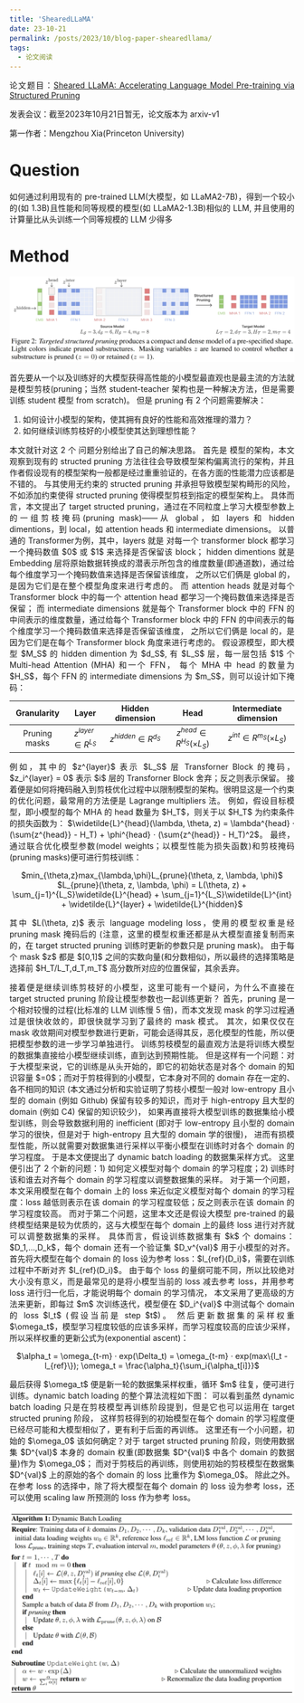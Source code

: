 ```yaml
---
title: 'ShearedLLaMA'
date: 23-10-21
permalink: /posts/2023/10/blog-paper-shearedllama/
tags:
  - 论文阅读
---
```


<p style="text-align:justify; text-justify:inter-ideograph;"> 论文题目：<a href="https://arxiv.org/abs/2310.06694" target="_blank" title="ShearedLLaMA">Sheared LLaMA: Accelerating Language Model Pre-training via Structured Pruning</a></p>

发表会议：截至2023年10月21日暂无，论文版本为 arxiv-v1

第一作者：Mengzhou Xia(Princeton University)

Question
===

<p style="text-align:justify; text-justify:inter-ideograph;">如何通过利用现有的 pre-trained LLM(大模型，如 LLaMA2-7B)，得到一个较小的(如 1.3B)且性能和同等规模的模型(如 LLaMA2-1.3B)相似的 LLM, 
并且使用的计算量比从头训练一个同等规模的 LLM 少得多</p>

Method
===

![targeted structured pruning](/images/paper_ShearedLLaMA.png)

<p style="text-align:justify; text-justify:inter-ideograph;">首先要从一个以及训练好的大模型获得高性能的小模型最直观也是最主流的方法就是模型剪枝(pruning；当然 student-teacher 架构也是一种解决方法，但是需要训练 student 模型 from scratch)。
但是 pruning 有 2 个问题需要解决：</p>

1) 如何设计小模型的架构，使其拥有良好的性能和高效推理的潜力？ 
2) 如何继续训练剪枝好的小模型使其达到理想性能？

<p style="text-align:justify; text-justify:inter-ideograph;">本文就针对这 2 个 问题分别给出了自己的解决思路。
首先是 模型的架构，本文观察到现有的 structed pruning 方法往往会导致模型架构偏离流行的架构，并且作者假设现有的模型架构一般都是经过重重验证的，在各方面的性能潜力应该都是不错的。
与其使用无约束的 structed pruning 并承担导致模型架构畸形的风险，不如添加约束使得 structed pruning 使得模型剪枝到指定的模型架构上。
具体而言，本文提出了 target structed pruning，通过在不同粒度上学习大模型参数上的一组剪枝掩码(pruning mask)——从 global，如 layers 和 hidden dimentions，到 local，如 attention heads 和 intermediate dimensions。
以普通的 Transformer为例，其中，layers 就是 对每一个 transformer block 都学习一个掩码数值 $0$ 或 $1$ 来选择是否保留该 block；
hidden dimentions 就是 Embedding 层将原始数据转换成的潜表示所包含的维度数量(即通道数)，通过给每个维度学习一个掩码数值来选择是否保留该维度，
之所以它们俩是 global 的，是因为它们是在整个模型角度来进行考虑的。
而 attention heads 就是对每个 Transformer block 中的每一个 attention head 都学习一个掩码数值来选择是否保留；
而 intermediate dimensions 就是每个 Transformer block 中的 FFN 的中间表示的维度数量，通过给每个 Transformer block 中的 FFN 的中间表示的每个维度学习一个掩码数值来选择是否保留该维度，
之所以它们俩是 local 的，是因为它们是在每个 Transformer block 角度来进行考虑的。
假设源模型，即大模型 $M_S$ 的 hidden dimention 为 $d_S$, 有 $L_S$ 层，每一层包括 $1$ 个 Multi-head Attention (MHA) 和一个 FFN，
每个 MHA 中 head 的数量为 $H_S$，每个 FFN 的 intermediate dimensions 为 $m_S$，则可以设计如下掩码：</p>

|  Granularity  | Layer | Hidden dimension | Head |       Intermediate dimension       |
|:-------------:|:-------:|:-------:|:-------:|:----------------------------------:|
| Pruning masks |$z^{layer} \in R^{L_S}$|$z^{hidden} \in R^{d_S}$|$z^{head} \in R^{H_S} (\times L_S)$| $z^{int} \in R^{m_S} (\times L_S)$ |

<p style="text-align:justify; text-justify:inter-ideograph;">例如，其中的 $z^{layer}$ 表示 $L_S$ 层 Transforner Block 的掩码，$z_i^{layer} = 0$ 表示 $i$ 层的 Transforner Block 舍弃；反之则表示保留。
接着便是如何将掩码融入到剪枝优化过程中以限制模型的架构。很明显这是一个约束的优化问题，最常用的方法便是 Lagrange multipliers 法。
例如，假设目标模型，即小模型的每个 MHA 的 head 数量为 $H_T$，则关于以 $H_T$ 为约束条件的损失函数为：
$\widetilde{L}^{head}(\lambda, \theta, z) = \lambda^{head} · (\sum{z^{head}} - H_T) + \phi^{head} · (\sum{z^{head}} - H_T)^2$。
最终，通过联合优化模型参数(model weights；以模型性能为损失函数)和剪枝掩码(pruning masks)便可进行剪枝训练：</p>

<center>$min_{\theta,z}max_{\lambda,\phi}L_{prune}(\theta, z, \lambda, \phi)$</center>
<center>$L_{prune}(\theta, z, \lambda, \phi) = L(\theta, z) + \sum_{j=1}^{L_S}\widetilde{L}^{head} + \sum_{j=1}^{L_S}\widetilde{L}^{int} + \widetilde{L}^{layer} + \widetilde{L}^{hidden}$</center>

<p style="text-align:justify; text-justify:inter-ideograph;">其中 $L(\theta, z)$ 表示 language modeling loss，使用的模型权重是经 pruning mask 掩码后的
(注意，这里的模型权重还都是从大模型直接复制而来的，在 target structed pruning 训练时更新的参数只是 pruning mask)。
由于每个 mask $z$ 都是 $[0,1]$ 之间的实数向量(和分数相似)，所以最终的选择策略是选择前 $H_T/L_T,d_T,m_T$ 高分数所对应的位置保留，其余丢弃。</p>

<p style="text-align:justify; text-justify:inter-ideograph;">接着便是继续训练剪枝好的小模型，这里可能有一个疑问，为什么不直接在 target structed pruning 阶段让模型参数也一起训练更新？
首先，pruning 是一个相对较慢的过程(比标准的 LLM 训练慢 5 倍)，而本文发现 mask 的学习过程通过是很快收敛的，即很快就学习到了最终的 mask 模式。
其次，如果仅仅在 mask 收敛期间对模型参数进行更新，可能会适得其反，恶化模型的性能，所以便把模型参数的进一步学习单独进行。
训练剪枝模型的最直观方法是将训练大模型的数据集直接给小模型继续训练，直到达到预期性能。
但是这样有一个问题：对于大模型来说，它的训练是从头开始的，即它的初始状态是对各个 domain 的知识容量 $=0$；而对于剪枝得到的小模型，它本身对不同的 domain 存在一定的、各不相同的知识
(本文通过分析和实验证明了剪枝小模型一般对 low-entropy 且小型的 domain (例如 Github) 保留有较多的知识，而对于 high-entropy 且大型的 domain (例如 C4) 保留的知识较少)，
如果再直接将大模型训练的数据集给小模型训练，则会导致数据利用的 inefficient (即对于 low-entropy 且小型的 domain 学习的很快，但是对于 high-entropy 且大型的 domain 学的很慢)，
进而有损模型性能，所以就需要对数据集进行采样以平衡小模型在训练时对各个 domain 的学习程度。
于是本文便提出了 dynamic batch loading 的数据集采样方式。
这里便引出了 2 个新的问题：1) 如何定义模型对每个 domain 的学习程度；2) 训练时该和谁去对齐每个 domain 的学习程度以调整数据集的采样。
对于第一个问题，本文采用模型在每个 domain 上的 loss 来近似定义模型对每个 domain 的学习程度：loss 越低则表示在该 domain 的学习程度较低；反之则表示在该 domain 的学习程度较高。
而对于第二个问题，这里本文还是假设大模型 pre-trained 的最终模型结果是较为优质的，这与大模型在每个 domain 上的最终 loss 进行对齐就可以调整数据集的采样。
具体而言，假设训练数据集有 $k$ 个 domains：$D_1,...,D_k$，每个 domain 还有一个验证集 $D_v^{val}$ 用于小模型的对齐。
首先将大模型在每个 domain 的 loss 设为参考 loss：$l_{ref}(D_i)$，需要在训练过程中不断对齐 $l_{ref}(D_i)$。
由于每个 loss 的量纲可能不同，所以比较绝对大小没有意义，而是最常见的是将小模型当前的 loss 减去参考 loss，并用参考 loss 进行归一化后，才能说明每个 domain 的学习情况，
本文采用了更高级的方法来更新，即每过 $m$ 次训练迭代，模型便在 $D_i^{val}$ 中测试每个 domain 的 loss $l_t$ (假设当前是 step $t$)。
然后更新数据集的采样权重 $\omega_t$，模型学习程度较低的应该多采样，而学习程度较高的应该少采样，所以采样权重的更新公式为(exponential ascent)：</p>

<center>$\alpha_t = \omega_{t-m} · exp(\Delta_t) = \omega_{t-m} · exp(max\{l_t - l_{ref}\}); \omega_t = \frac{\alpha_t}{\sum_i{\alpha_t[i]}}$</center>

<p style="text-align:justify; text-justify:inter-ideograph;">最后获得 $\omega_t$ 便是新一轮的数据集采样权重，循环 $m$ 往复，便可进行训练。dynamic batch loading 的整个算法流程如下图：
可以看到虽然 dynamic batch loading 只是在剪枝模型再训练阶段提到，但是它也可以运用在 target structed pruning 阶段，
这样剪枝得到的初始模型在每个 domain 的学习程度便已经尽可能和大模型相似了，更有利于后面的再训练。
这里还有一个小问题，初始的 $\omega_0$ 该如何确定？对于 target structed pruning 阶段，则使用数据集 $D^{val}$ 本身的 domain 权重(即数据集 $D^{val}$ 中各个 domain 的数据量)作为 $\omega_0$；
而对于剪枝后的再训练，则使用初始的剪枝模型在数据集 $D^{val}$ 上的原始的各个 domain 的 loss 比重作为 $\omega_0$。
除此之外。在参考 loss 的选择中，除了将大模型在每个 domain 的 loss 设为参考 loss，还可以使用 scaling law 所预测的 loss 作为参考 loss。</p>

![Sheared LLaMA](/images/paper_ShearedLLaMA_algorithm2.png)